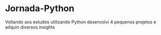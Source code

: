 # Jornada-Python
Voltando aos estudos utilizando Python desenvolvi 4 pequenos projetos e adquiri diversos insights
